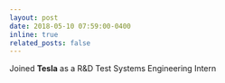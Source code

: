 ```yaml
---
layout: post
date: 2018-05-10 07:59:00-0400
inline: true
related_posts: false
---
```


Joined **Tesla** as a R&D Test Systems Engineering Intern